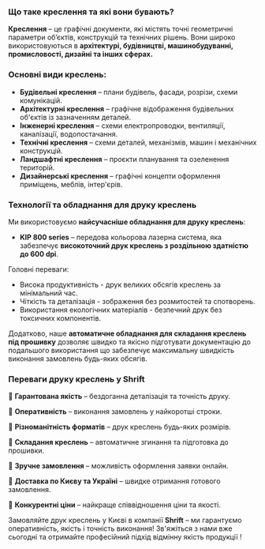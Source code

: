 ### Що таке креслення та які вони бувають?

**Креслення** – це графічні документи, які містять точні геометричні параметри об’єктів, конструкцій та технічних рішень. Вони широко використовуються в **архітектурі, будівництві, машинобудуванні, промисловості, дизайні та інших сферах.**

### Основні види креслень:

* **Будівельні креслення** – плани будівель, фасади, розрізи, схеми комунікацій.
* **Архітектурні креслення** – графічне відображення будівельних об'єктів із зазначенням деталей.
* **Інженерні креслення** – схеми електропроводки, вентиляції, каналізації, водопостачання.
* **Технічні креслення** – схеми деталей, механізмів, машин і механічних конструкцій.
* **Ландшафтні креслення** – проєкти планування та озеленення територій.
* **Дизайнерські креслення** – графічні концепти оформлення приміщень, меблів, інтер'єрів.

### Технології та обладнання для друку креслень

Ми використовуємо **найсучасніше обладнання для друку креслень**:

* **KIP 800 series** – передова кольорова лазерна система, яка забезпечує **високоточний друк креслень з роздільною здатністю до 600 dpi**. 

Головні переваги:

* Висока продуктивність - друк великих обсягів креслень за мінімальний час.
* Чіткість та деталізація - зображення без розмитостей та спотворень.
* Використання екологічних матеріалів - безпечний друк без токсичних компонентів.

Додатково, наше **автоматичне обладнання для складання креслень під прошивку** дозволяє швидко та якісно підготувати документацію до подальшого використання що забезпечує максимальну швидкість виконання замовлень будь-яких обсягів.

### Переваги друку креслень у Shrift

📌 **Гарантована якість** – бездоганна деталізація та точність друку. 

📌 **Оперативність** – виконання замовлень у найкоротші строки. 

📌 **Різноманітність форматів** – друк креслень будь-яких розмірів. 

📌 **Складання креслень** – автоматичне згинання та підготовка до прошивки. 

📌 **Зручне замовлення** – можливість оформлення заявки онлайн. 

📌 **Доставка по Києву та Україні** – швидке отримання готового замовлення. 

📌 **Конкурентні ціни** – найкраще співвідношення ціни та якості.

Замовляйте друк креслень у Києві в компанії **Shrift** – ми гарантуємо оперативність, якість і точність виконання! Зв'яжіться з нами вже сьогодні та отримайте професійний підхід відмінну якість продукції !

